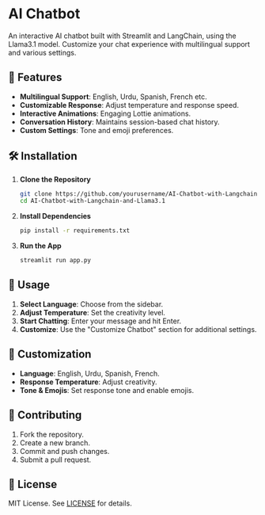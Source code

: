 # AI Chatbot

An interactive AI chatbot built with Streamlit and LangChain, using the Llama3.1 model. Customize your chat experience with multilingual support and various settings.

## 📝 Features

- **Multilingual Support**: English, Urdu, Spanish, French etc.
- **Customizable Response**: Adjust temperature and response speed.
- **Interactive Animations**: Engaging Lottie animations.
- **Conversation History**: Maintains session-based chat history.
- **Custom Settings**: Tone and emoji preferences.

## 🛠 Installation

1. **Clone the Repository**
   ```bash
   git clone https://github.com/yourusername/AI-Chatbot-with-Langchain-and-Llama3.1.git
   cd AI-Chatbot-with-Langchain-and-Llama3.1
   ```

2. **Install Dependencies**
   ```bash
   pip install -r requirements.txt
   ```

3. **Run the App**
   ```bash
   streamlit run app.py
   ```

## 🚀 Usage

1. **Select Language**: Choose from the sidebar.
2. **Adjust Temperature**: Set the creativity level.
3. **Start Chatting**: Enter your message and hit Enter.
4. **Customize**: Use the "Customize Chatbot" section for additional settings.

## 🎨 Customization

- **Language**: English, Urdu, Spanish, French.
- **Response Temperature**: Adjust creativity.
- **Tone & Emojis**: Set response tone and enable emojis.

## 🤝 Contributing

1. Fork the repository.
2. Create a new branch.
3. Commit and push changes.
4. Submit a pull request.

## 📜 License

MIT License. See [LICENSE](LICENSE) for details.

